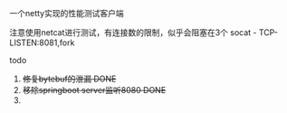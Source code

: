 一个netty实现的性能测试客户端

注意使用netcat进行测试，有连接数的限制，似乎会阻塞在3个
socat - TCP-LISTEN:8081,fork

todo
1. ~~修复bytebuf的泄漏 DONE~~
2. ~~移除springboot server监听8080 DONE~~
3. 
